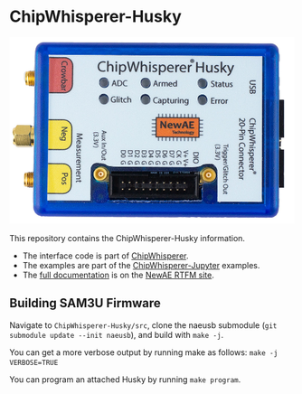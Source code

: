 # ChipWhisperer-Husky

![](img/huskysmall.jpg)

This repository contains the ChipWhisperer-Husky information.

* The interface code is part of [ChipWhisperer](https://github.com/newaetech/chipwhisperer).
* The examples are part of the [ChipWhisperer-Jupyter](https://github.com/newaetech/chipwhisperer-jupyter) examples.
* The [full documentation](https://rtfm.newae.com/Capture/ChipWhisperer-Husky/) is on the [NewAE RTFM site](https://rtfm.newae.com/Capture/ChipWhisperer-Husky/).

## Building SAM3U Firmware

Navigate to `ChipWhisperer-Husky/src`, clone the naeusb submodule (`git submodule update --init naeusb`),
and build with `make -j`.

You can get a more verbose output by running make as follows: `make -j VERBOSE=TRUE`

You can program an attached Husky by running `make program`.